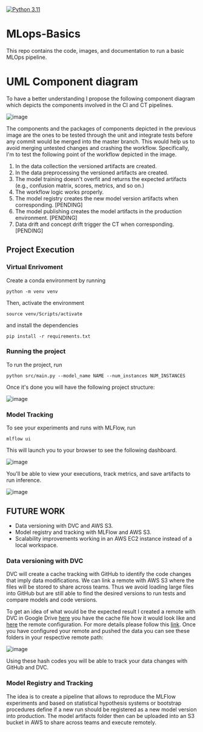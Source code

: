 [![Python 3.11](https://github.com/DavidSolan0/basics_mlops/actions/workflows/main.yml/badge.svg)](https://github.com/DavidSolan0/basics_mlops/actions/workflows/main.yml)

# MLops-Basics
This repo contains the code, images, and documentation to run a basic MLOps pipeline.

# UML Component diagram
To have a better understanding I propose the following component diagram which depicts the components involved in the CI and CT pipelines.

![image](https://github.com/DavidSolan0/mlops-repository/assets/80591909/79a45949-b41e-4fe8-9f1e-9dcb5864178a)

The components and the packages of components depicted in the previous image are the ones to be tested through the unit and integrate tests before any commit would be merged into the master branch. This would help us to avoid merging untested changes and crashing the workflow. Specifically, I'm to test the following point of the workflow depicted in the image.

1. In the data collection the versioned artifacts are created.
2. In the data preprocessing the versioned artifacts are created.
3. The model training doesn't overfit and returns the expected artifacts (e.g., confusion matrix, scores, metrics, and so on.)
4. The workflow logic works properly.
5. The model registry creates the new model version artifacts when corresponding. [PENDING]
6. The model publishing creates the model artifacts in the production environment. [PENDING]
7. Data drift and concept drift trigger the CT when corresponding. [PENDING]

## Project Execution
### Virtual Enrivoment
Create a conda environment by running
```
python -m venv venv
```
Then, activate the environment
```
source venv/Scripts/activate
```
and install the dependencies
```
pip install -r requirements.txt
```
### Running the project

To run the project, run
```
python src/main.py --model_name NAME --num_instances NUM_INSTANCES
```
Once it's done you will have the following project structure:

![image](https://github.com/DavidSolan0/basics_mlops/assets/80591909/a7716f2b-2990-45b6-8011-96ac421e9658)

### Model Tracking
To see your experiments and runs with MLFlow, run 
```
mlflow ui
```

This will launch you to your browser to see the following dashboard.

![image](https://github.com/DavidSolan0/basics_mlops/assets/80591909/69cba549-d97a-44a1-89e6-43b1d7fb1c60)

You'll be able to view your executions, track metrics, and save artifacts to run inference. 

![image](https://github.com/DavidSolan0/basics_mlops/assets/80591909/75cae4ec-a66c-4a94-9e9b-fed9b4c5e24a)

## FUTURE WORK

* Data versioning with DVC and AWS S3. 
* Model registry and tracking with MLFlow and AWS S3.
* Scalability improvements working in an AWS EC2 instance instead of a local workspace.

### Data versioning with DVC

DVC will create a cache tracking with GitHub to identify the code changes that imply data modifications. We can link a remote with AWS S3 where the files will be stored to share across teams. Thus we avoid loading large files into GitHub but are still able to find the desired versions to run tests and compare models and code versions.

To get an idea of what would be the expected result I created a remote with DVC in Google Drive [here](https://github.com/DavidSolan0/basics_mlops/blob/mlops-project-requirement/data.dvc) you have the cache file how it would look like and [here](https://github.com/DavidSolan0/basics_mlops/blob/mlops-project-requirement/.dvc/config) the remote configuration. For more details please follow this [link](https://dvc.org/doc/start/data-management/data-versioning?tab=Windows-Cmd-). Once you have configured your remote and pushed the data you can see these folders in your respective remote path:

![image](https://github.com/DavidSolan0/basics_mlops/assets/80591909/5961dfac-73ae-4067-ba6f-cb5d1859fce4)

Using these hash codes you will be able to track your data changes with GitHub and DVC.

### Model Registry and Tracking

The idea is to create a pipeline that allows to reproduce the MLFlow experiments and based on statistical hypothesis systems or bootstrap procedures define if a new run should be registered as a new model version into production. The model artifacts folder then can be uploaded into an S3 bucket in AWS to share across teams and execute remotely. 


